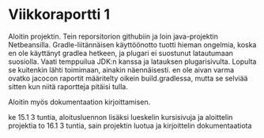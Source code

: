 # Viikkoraportti 1

Aloitin projektin. Tein reporsitorion githubiin ja loin java-projektin Netbeansilla. Gradle-liitännäisen käyttöönotto tuotti hieman ongelmia, koska en ole käyttänyt gradlea hetkeen, ja plugari ei suostunut latautumaan suosiolla. Vaati temppuilua JDK:n kanssa ja latauksen plugarisivulta. Lopulta se kuitenkin lähti toimimaan, ainakin näennäisesti. en ole aivan varma ovatko jacocon raportit määritelty oikein build.gradlessa, mutta se selviää sitten kun niitä raportteja pitäisi tulla.

Aloitin myös dokumentaation kirjoittamisen. 


ke 15.1 3 tuntia, aloitusluennon lisäksi lueskelin kursisivuja ja aloittelin projektia
to 16.1 3 tuntia, sain projektin luotua ja kirjoittelin dokumentaatiota
